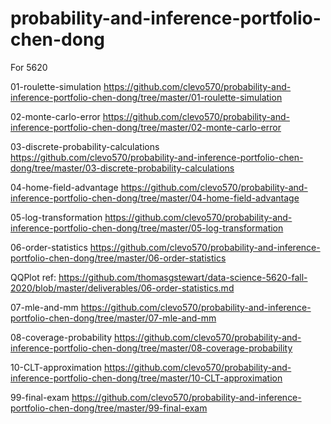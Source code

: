 # probability-and-inference-portfolio-chen-dong
For 5620

01-roulette-simulation
https://github.com/clevo570/probability-and-inference-portfolio-chen-dong/tree/master/01-roulette-simulation

02-monte-carlo-error
https://github.com/clevo570/probability-and-inference-portfolio-chen-dong/tree/master/02-monte-carlo-error

03-discrete-probability-calculations
https://github.com/clevo570/probability-and-inference-portfolio-chen-dong/tree/master/03-discrete-probability-calculations

04-home-field-advantage
https://github.com/clevo570/probability-and-inference-portfolio-chen-dong/tree/master/04-home-field-advantage

05-log-transformation
https://github.com/clevo570/probability-and-inference-portfolio-chen-dong/tree/master/05-log-transformation

06-order-statistics
https://github.com/clevo570/probability-and-inference-portfolio-chen-dong/tree/master/06-order-statistics

QQPlot ref: https://github.com/thomasgstewart/data-science-5620-fall-2020/blob/master/deliverables/06-order-statistics.md

07-mle-and-mm
https://github.com/clevo570/probability-and-inference-portfolio-chen-dong/tree/master/07-mle-and-mm

08-coverage-probability
https://github.com/clevo570/probability-and-inference-portfolio-chen-dong/tree/master/08-coverage-probability

10-CLT-approximation
https://github.com/clevo570/probability-and-inference-portfolio-chen-dong/tree/master/10-CLT-approximation

99-final-exam
https://github.com/clevo570/probability-and-inference-portfolio-chen-dong/tree/master/99-final-exam
